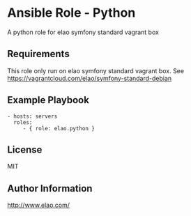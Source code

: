 Ansible Role - Python
=====================

A python role for elao symfony standard vagrant box

Requirements
------------

This role only run on elao symfony standard vagrant box. See https://vagrantcloud.com/elao/symfony-standard-debian


Example Playbook
----------------

    - hosts: servers
      roles:
         - { role: elao.python }


License
-------

MIT


Author Information
------------------

http://www.elao.com/
